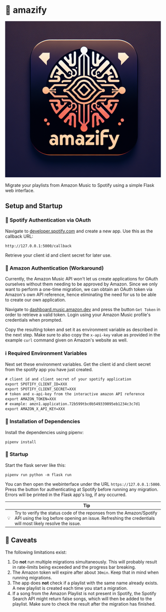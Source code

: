 # 🎵 amazify

![logo](logo.png)

Migrate your playlists from Amazon Music to Spotify using a simple Flask web interface.

## Setup and Startup

### 🔑 Spotify Authentication via OAuth

Navigate to [developer.spotify.com](https://developer.spotify.com/dashboard) and
create a new app. Use this as the callback URL:

```
http://127.0.0.1:5000/callback
```

Retrieve your client id and client secret for later use.

### 🔑 Amazon Authentication (Workaround)

Currently, the Amazon Music API won't let us create applications for OAuth ourselves without
them needing to be approved by Amazon. Since we only want to perform a one-time
migration, we can obtain an OAuth token via Amazon's own API reference, hence eliminating
the need for us to be able to create our own application.

Navigate to [dashboard.music.amazon.dev](https://dashboard.music.amazon.dev/console/api/get-playlist/)
and press the button `Get Token` in order to retrieve a valid token.
Login using your Amazon Music profile's credentials when prompted.

Copy the resulting token and set it as environment variable as described in the next step.
Make sure to also copy the `x-api-key` value as provided in the example `curl`
command given on Amazon's website as well.

### ℹ️ Required Environment Variables

Next set these environment variables. Get the client id and client
secret from the spotify app you have just created.

```shell
# client id and client secret of your spotify application
export SPOTIFY_CLIENT_ID=XXX
export SPOTIFY_CLIENT_SECRET=XXX
# token and x-api-key from the interactive amazon API reference
export AMAZON_TOKEN=XXX
# example: amzn1.application.72b599tbc0b549339095eb1234c3c7d1
export AMAZON_X_API_KEY=XXX
```

### 🔧 Installation of Dependencies

Install the dependencies using pipenv:

```shell
pipenv install
```

### 🚀 Startup

Start the flask server like this:

```shell
pipenv run python -m flask run
```

You can then open the webinterface under the URL `https://127.0.0.1:5000`.
Press the button for authenticating at Spotify before running any migration.
Errors will be printed in the Flask app's log, if any occurred.

|    | Tip                                                                                                                                                                             |
|----|---------------------------------------------------------------------------------------------------------------------------------------------------------------------------------|
| 💡 | Try to verify the status code of the reponses from the Amazon/Spotify API using the log before opening an issue. Refreshing the credentials will most likely resolve the issue. |

## 🚧 Caveats

The following limitations exist:

1. Do **not** run multiple migrations simultaneously. This will probably result in rate-limits being exceeded and the progress bar breaking.
2. The Amazon token will expire after about `30min`. Keep that in mind when running migrations.
3. The app does **not** check if a playlist with the same name already exists. A new playlist is created each time you start a migration.
4. If a song from the Amazon Playlist is not present in Spotify, the Spotify Search API might return false songs, which will then be added to the playlist. Make sure to check the result after the migration has finished.
